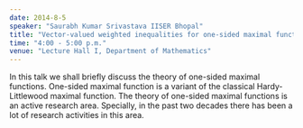 ```yaml
---
date: 2014-8-5
speaker: "Saurabh Kumar Srivastava IISER Bhopal"
title: "Vector-valued weighted inequalities for one-sided maximal functions"
time: "4:00 - 5:00 p.m."
venue: "Lecture Hall I, Department of Mathematics"
---
```

In this talk we shall briefly discuss the theory of one-sided
maximal functions. One-sided maximal function is a variant of the
classical Hardy-Littlewood maximal function. The theory of one-sided
maximal functions is an active research area. Specially, in the past two
decades there has been a lot of research activities in this area.

